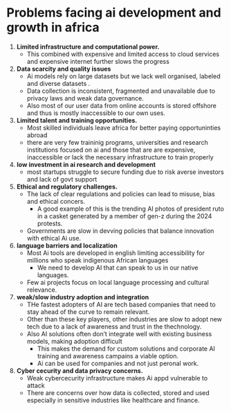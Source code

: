 # Problems facing ai development and growth in africa

1. **Limited infrastructure and computational power.**
    - This combined with expensive and limited access to cloud services and expensive internet further slows the progress
2. **Data scarcity and quality issues**
    - Ai models rely on large datasets but we lack well organised, labeled and diverse datasets .
    - Data collection is inconsistent, fragmented and unavailable due to privacy laws and weak data governance.
    - Also most of our user data from online accounts is stored offshore and thus is mostly inaccessible to our own uses.
3. **Limited talent and training opportunities.** 
    - Most skilled individuals leave africa for better paying opportuninties abroad
    - there are very few traininig programs, universities and research institutions focused on ai and those that are are expensive, inaccessible or lack the necessary infrastructure to train properly
4. **low investment in ai research and development**
    - most startups struggle to secure funding due to risk averse investors and lack of govt support
5.  **Ethical and regulatory challenges.**
    - The lack of clear regulations and policies can lead to misuse, bias and ethical concers.
        - A good example of this is the trending AI photos of president ruto in a casket generated by a member of gen-z during the 2024 protests.
    - Governments are slow in devving policies that balance innovation with ethical Ai use.
6. **language barriers and localization**
    - Most Ai tools are developed in english limiting accessibility for millions who speak indigenous African languages
        - We need to develop AI that can speak to us in our native languages.
    - Few ai projects focus on local language processing and cultural relevance.
7. **weak/slow industry adoption and integration**
    - THe fastest adopters of AI are tech based companies that need to stay ahead of the curve to remain relevant.
    - Other than these key players, other industries are slow to adopt new tech due to a lack of awareness and trust in the thechnology.
    - Also AI solutions often don’t integrate well with existing business models, making adoption difficult
        - This makes the demand for custom solutions and corporate AI training and awareness campains a viable option.
        - Ai can be used for companies and not just  peronal work.
8. **Cyber cecurity and data privacy concerns.**
    - Weak cybercecurity infrastructure makes Ai appd vulnerable to attack
    - There are concerns over how data is collected, stored and used especially in sensitive industries like healthcare and finance.
